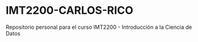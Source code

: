 # IMT2200-CARLOS-RICO
Repositorio personal para el curso IMT2200 - Introducción a la Ciencia de Datos
